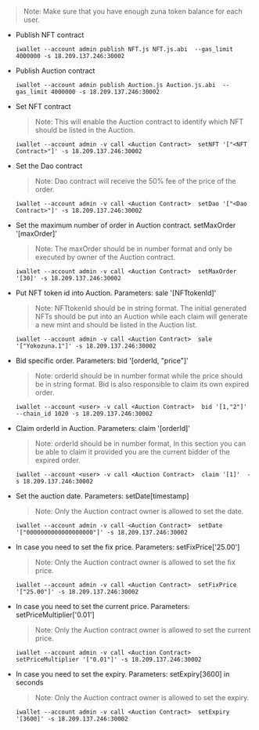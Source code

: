 > Note: Make sure that you have enough zuna token balance for each user.

* Publish NFT contract

    ```
    iwallet --account admin publish NFT.js NFT.js.abi  --gas_limit 4000000 -s 18.209.137.246:30002
    ```

* Publish Auction contract

    ```
    iwallet --account admin publish Auction.js Auction.js.abi  --gas_limit 4000000 -s 18.209.137.246:30002
    ```

* Set NFT contract
    > Note: This will enable the Auction contract to identify which NFT should be listed in the Auction.

    ```
    iwallet --account admin -v call <Auction Contract>  setNFT '["<NFT Contract>"]' -s 18.209.137.246:30002
    ```

* Set the Dao contract
    > Note: Dao contract will receive the 50% fee of the price of the order.

    ```
    iwallet --account admin -v call <Auction Contract>  setDao '["<Dao Contract>"]' -s 18.209.137.246:30002
    ```

* Set the maximum number of order in Auction contract. setMaxOrder '[maxOrder]'
    > Note: The maxOrder should be in number format and only be executed by owner of the Auction contract.

    ```
    iwallet --account admin -v call <Auction Contract>  setMaxOrder '[30]' -s 18.209.137.246:30002
    ```

* Put NFT token id into Auction. Parameters: sale '[NFTtokenId]'
    > Note: NFTtokenId should be in string format. The initial generated NFTs should be put into an Auction while each claim will generate a new mint and should be listed in the Auction list.

    ```
    iwallet --account admin -v call <Auction Contract>  sale '["Yokozuna.1"]' -s 18.209.137.246:30002
    ```

* Bid specific order. Parameters: bid '[orderId, "price"]'

    > Note: orderId should be in number format while the price should be in string format. Bid is also responsible to claim its own expired order.

    ```
    iwallet --account <user> -v call <Auction Contract>  bid '[1,"2"]' --chain_id 1020 -s 18.209.137.246:30002
    ```

* Claim orderId in Auction. Parameters: claim '[orderId]'

    > Note: orderId should be in number format, In this section you can be able to claim it provided you are the current bidder of the expired order.

    ```
    iwallet --account <user> -v call <Auction Contract>  claim '[1]'  -s 18.209.137.246:30002
    ```

* Set the auction date. Parameters: setDate[timestamp]
    > Note: Only the Auction contract owner is allowed to set the date.

    ```
    iwallet --account admin -v call <Auction Contract>  setDate '["0000000000000000000"]' -s 18.209.137.246:30002
    ```

* In case you need to set the fix price. Parameters: setFixPrice['25.00']
    > Note: Only the Auction contract owner is allowed to set the fix price.

    ```
    iwallet --account admin -v call <Auction Contract>  setFixPrice '["25.00"]' -s 18.209.137.246:30002
    ```

* In case you need to set the current price. Parameters: setPriceMultiplier['0.01']
    > Note: Only the Auction contract owner is allowed to set the current price.

    ```
    iwallet --account admin -v call <Auction Contract>  setPriceMultiplier '["0.01"]' -s 18.209.137.246:30002
    ```

* In case you need to set the expiry. Parameters: setExpiry[3600] in seconds
    > Note: Only the Auction contract owner is allowed to set the expiry.

    ```
    iwallet --account admin -v call <Auction Contract>  setExpiry '[3600]' -s 18.209.137.246:30002
    ```
